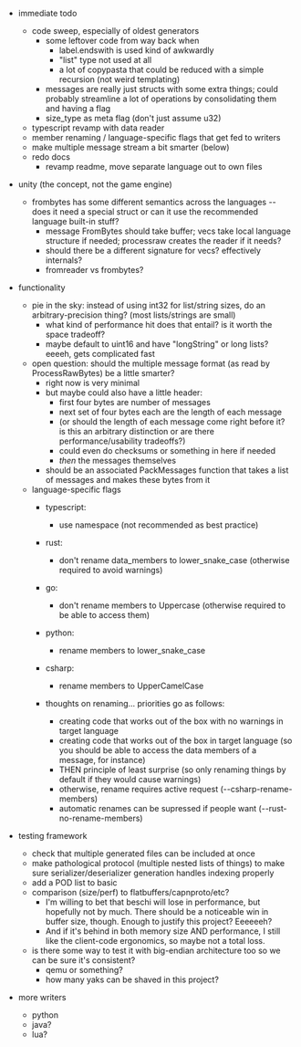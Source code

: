 * immediate todo
    - code sweep, especially of oldest generators
        - some leftover code from way back when
            - label.endswith is used kind of awkwardly
            - "list" type not used at all
            - a lot of copypasta that could be reduced with a simple recursion (not weird templating)
        - messages are really just structs with some extra things; could probably streamline a lot of operations by consolidating them and having a flag
        - size_type as meta flag (don't just assume u32)
    - typescript revamp with data reader
    - member renaming / language-specific flags that get fed to writers
    - make multiple message stream a bit smarter (below)
    - redo docs
        - revamp readme, move separate language out to own files

* unity (the concept, not the game engine)
    - frombytes has some different semantics across the languages -- does it need a special struct or can it use the recommended language built-in stuff? 
        - message FromBytes should take buffer; vecs take local language structure if needed; processraw creates the reader if it needs?
        - should there be a different signature for vecs? effectively internals? 
        - fromreader vs frombytes? 


* functionality
    - pie in the sky: instead of using int32 for list/string sizes, do an arbitrary-precision thing? (most lists/strings are small)
        - what kind of performance hit does that entail? is it worth the space tradeoff?
        - maybe default to uint16 and have "longString" or long lists? eeeeh, gets complicated fast
    - open question: should the multiple message format (as read by ProcessRawBytes) be a little smarter?
        - right now is very minimal
        - but maybe could also have a little header: 
            - first four bytes are number of messages
            - next set of four bytes each are the length of each message
            - (or should the length of each message come right before it? is this an arbitrary distinction or are there performance/usability tradeoffs?)
            - could even do checksums or something in here if needed
            - *then* the messages themselves
        - should be an associated PackMessages function that takes a list of messages and makes these bytes from it
    - language-specific flags
        - typescript: 
            - use namespace (not recommended as best practice)
        - rust: 
            - don't rename data_members to lower_snake_case (otherwise required to avoid warnings)
        - go: 
            - don't rename members to Uppercase (otherwise required to be able to access them)
        - python: 
            - rename members to lower_snake_case
        - csharp: 
            - rename members to UpperCamelCase

        - thoughts on renaming... priorities go as follows:
            - creating code that works out of the box with no warnings in target language
            - creating code that works out of the box in target language (so you should be able to access the data members of a message, for instance)
            - THEN principle of least surprise (so only renaming things by default if they would cause warnings)
            - otherwise, rename requires active request (--csharp-rename-members)
            - automatic renames can be supressed if people want (--rust-no-rename-members)

* testing framework
    - check that multiple generated files can be included at once
    - make pathological protocol (multiple nested lists of things) to make sure serializer/deserializer generation handles indexing properly
    - add a POD list to basic
    - comparison (size/perf) to flatbuffers/capnproto/etc?
        - I'm willing to bet that beschi will lose in performance, but hopefully not by much. There should be a noticeable win in buffer size, though. Enough to justify this project? Eeeeeeh? 
        - And if it's behind in both memory size AND performance, I still like the client-code ergonomics, so maybe not a total loss. 
    - is there some way to test it with big-endian architecture too so we can be sure it's consistent? 
        - qemu or something?
        - how many yaks can be shaved in this project?

* more writers
    * python
    * java?
    * lua?
